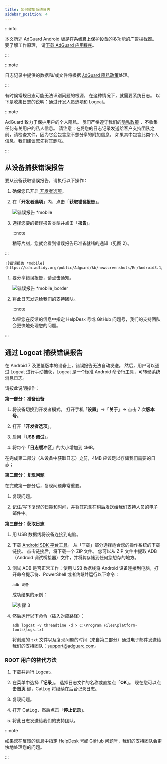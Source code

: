 ```yaml
---
title: 如何收集系统日志
sidebar_position: 4
---
```


:::info

本文所述 AdGuard Android 版是在系统级上保护设备的多功能的广告拦截器。 要了解工作原理， 请[下载 AdGuard 应用程序](https://agrd.io/download-kb-adblock)。

:::

:::note

日志记录中提供的数据和/或文件将根据 [AdGuard 隐私政策](https://adguard.com/en/privacy.html)处理。

:::

有时候常规日志可能无法识别问题的根源。 在这种情况下，就需要系统日志。 以下是收集日志的说明：通过开发人员选项和 Logcat。

:::note

AdGuard 致力于保护用户的个人隐私。 我们严格遵守我们的[隐私政策](https://adguard.com/privacy/android.html) ，不收集任何有关用户的私人信息。 请注意：在将您的日志记录发送给客户支持团队之前，请检查文件，因为它会包含您不想分享的附加信息。 如果其中包含此类个人信息，我们建议您先将其删除。

:::

## 从设备捕获错误报告

要从设备获取错误报告，请执行以下操作：

1. 确保您已开启[ 开发者选项](https://developer.android.com/studio/run/device.html#developer-device-options)。

1. 在「**开发者选项**」内，点击「**获取错误报告**」。

    ![错误报告 *mobile](https://cdn.adtidy.org/public/Adguard/kb/newscreenshots/En/Android3.1/bugreporten.png)

1. 选择您要的错误报告类型并点击「**报告**」。

    :::note

    稍等片刻，您就会看到错误报告已准备就绪的通知（见图 2）。


:::

    ![错误报告 *mobile](https://cdn.adtidy.org/public/Adguard/kb/newscreenshots/En/Android3.1/bugreporteen.png)

1. 要分享错误报告，请点击通知。

    ![错误报告 *mobile_border](https://cdn.adtidy.org/public/Adguard/kb/newscreenshots/En/Android3.1/bugreport3en.png)

1. 将此日志发送给我们的支持团队。

    :::note

    如果您在反馈的信息中指定 HelpDesk 号或 GitHub 问题号，我们的支持团队会更快地处理您的问题。


:::

## 通过 Logcat 捕获错误报告

在 Android 7 及更低版本的设备上，错误报告无法自动发送。 然后，用户可以通过 Logcat 进行手动捕获，Logcat 是一个标准 Android 命令行工具，可转储系统消息日志。

请按此说明操作：

**第一部分：准备设备**

1. 将设备切换到开发者模式。 打开手机「**设置**」→「**关于**」→ 点击 7 次**版本号**。

1. 打开「**开发者选项**」。

1. 启用「**USB 调试**」。

1. 将每个「**日志缓冲区**」的大小增加到 4MB。

在完成第二部分（从设备中获取日志）之前，4MB 应该足以存储我们需要的日志；

**第二部分：复现问题**

在完成第一部分后，复现问题非常重要。

1. 复现问题。

1. 记住/写下复现的日期和时间，并将其包含在稍后发送给我们支持人员的电子邮件中。

**第三部分：获取日志**

1. 用 USB 数据线将设备连接到电脑。

1. 下载 [Android SDK 平台工具](https://developer.android.com/studio/releases/platform-tools#downloads)。 从「下载」部分选择适合您的操作系统的下载链接。 点击链接后，将下载一个 ZIP 文件。 您可以从 ZIP 文件中提取 ADB（Android 调试桥接器）文件，并将其存储到任何您想存的地方。

1. 测试 ADB 是否正常工作：使用 USB 数据线将 Android 设备连接到电脑，打开命令提示符、PowerShell 或者终端并运行以下命令：

    `adb 设备`

    成功结果的示例：

    ![步骤 3](https://cdn.adtidy.org/content/kb/ad_blocker/android/logcat/logcat_step-3.png)

1. 然后运行以下命令（插入对应路径）：

    `adb logcat -v threadtime -d > C:\Program Files\platform-tools\logs.txt`

    将创建的 `txt` 文件以及复现问题的时间（来自第二部分）通过电子邮件发送给我们的支持团队：support@adguard.com。

### ROOT 用户的替代方法

1. 下载并运行 [Logcat](https://play.google.com/store/apps/details?id=com.pluscubed.matlog)。

1. 在菜单中选择「**记录**」。 选择日志文件的名称或直接点「**OK**」。 现在您可以点击**首页** 键，CatLog 将继续在后台记录日志。

1. 复现问题。

1. 打开 CatLog，然后点击「**停止记录**」。

1. 将此日志发送给我们的支持团队。

:::note

如果您在反馈的信息中指定 HelpDesk 号或 GitHub 问题号，我们的支持团队会更快地处理您的问题。

:::
